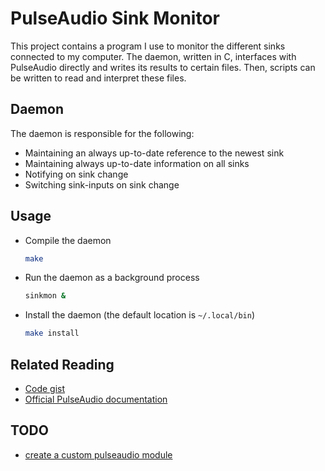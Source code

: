 
# PulseAudio Sink Monitor

This project contains a program I use to monitor the different sinks connected to my computer.
The daemon, written in C, interfaces with PulseAudio directly and writes its results to certain files.
Then, scripts can be written to read and interpret these files.

## Daemon

The daemon is responsible for the following:
- Maintaining an always up-to-date reference to the newest sink
- Maintaining always up-to-date information on all sinks
- Notifying on sink change
- Switching sink-inputs on sink change

## Usage

- Compile the daemon
	```sh
	make
	```
- Run the daemon as a background process
	```sh
	sinkmon &
	```
- Install the daemon (the default location is `~/.local/bin`)
	```sh
	make install
	```

## Related Reading

- [Code gist](https://gist.github.com/jasonwhite/1df6ee4b5039358701d2)
- [Official PulseAudio documentation](https://freedesktop.org/software/pulseaudio/doxygen/)

## TODO

- [create a custom pulseaudio module](https://www.freedesktop.org/wiki/Software/PulseAudio/Documentation/Developer/Modules/)

